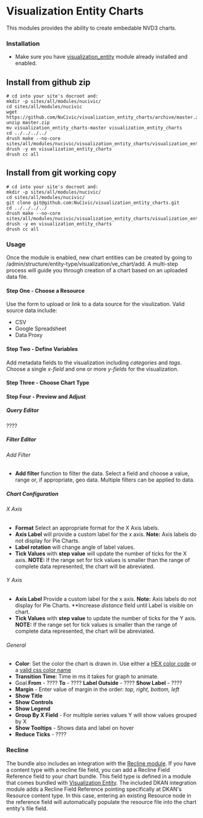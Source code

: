# Visualization Entity Charts
This modules provides the ability to create embedable NVD3 charts.

### Installation 
- Make sure you have [visualization_entity](https://github.com/NuCivic/visualization_entity) module already installed and enabled.

## Install from github zip
```
# cd into your site's docroot and:
mkdir -p sites/all/modules/nucivic/
cd sites/all/modules/nucivic
wget https://github.com/NuCivic/visualization_entity_charts/archive/master.zip
unzip master.zip
mv visualization_entity_charts-master visualization_entity_charts
cd ../../../../
drush make --no-core sites/all/modules/nucivic/visualization_entity_charts/visualization_entity_charts.make
drush -y en visualization_entity_charts
drush cc all
```

## Install from git working copy

```
# cd into your site's docroot and:
mkdir -p sites/all/modules/nucivic/
cd sites/all/modules/nucivic/
git clone git@github.com:NuCivic/visualization_entity_charts.git
cd ../../../../
drush make --no-core sites/all/modules/nucivic/visualization_entity_charts/visualization_entity_charts.make
drush -y en visualization_entity_charts
drush cc all
```

### Usage
Once the module is enabled, new chart entities can be created by going to /admin/structure/entity-type/visualization/ve_chart/add. A multi-step process will guide you through creation of a chart based on an uploaded data file.

#### Step One - Choose a Resource
Use the form to upload or link to a data source for the visulization.
Valid source data include:
* CSV
* Google Spreadsheet
* Data Proxy

#### Step Two - Define Variables
Add metadata fields to the visualization including *categories* and *tags*.
Choose a single *x-field* and one or more *y-fields* for the visualization.

#### Step Three - Choose Chart Type

#### Step Four - Preview and Adjust
##### Query Editor
????

##### Filter Editor
###### Add Filter
* **Add filter** function to filter the data. Select a field and choose a value, range or, if appropriate, geo data.
Multiple filters can be applied to data.

##### Chart Configuration
###### X Axis
* **Format** Select an appropriate format for the X Axis labels.
* **Axis Label**  will provide a custom label for the x axis. **Note:** Axis labels do not display for Pie Charts.
* **Label rotation** will change angle of label values.
* **Tick Values** with **step value** will update the number of ticks for the X axis. **NOTE:** If the range set for tick values is smaller than the range of complete data represented, the chart will be abreviated.


###### Y Axis
* **Axis Label** Provide a custom label for the x axis. **Note:** Axis labels do not display for Pie Charts. **Increase *distance* field until Label is visible on chart.
* **Tick Values** with **step value** to update the number of ticks for the Y axis. **NOTE:** If the range set for tick values is smaller than the range of complete data represented, the chart will be abreviated.

###### General
* **Color**: Set the color the chart is drawn in. Use either a [HEX color code](http://www.w3schools.com/tags/ref_colorpicker.asp) or a [valid css color name ](http://www.w3schools.com/cssref/css_colornames.asp)
* **Transition Time**: Time in ms it takes for graph to animate.
* Goal
**From** - ????
**To** - ????
**Label Outside** - ????
**Show Label** - ????
* **Margin** - Enter value of margin in the order: *top, right, bottom, left*
* **Show Title**
* **Show Controls**
* **Show Legend**
* **Group By X Field** - For multiple series values Y will show values grouped by X
* **Show Tooltips** - Shows data and label on hover
* **Reduce Ticks** - ????

### Recline
The bundle also includes an integration with the [Recline module](https://github.com/NuCivic/recline). If you have a content type with a recline file field, you can add a Recline Field Reference field to your chart bundle. This field type is defined in a module that comes bundled with [Visualization Entity](https://github.com/NuCivic/visualization_entity). The included DKAN integration module adds a Recline Field Reference pointing specifically at DKAN's Resource content type. In this case, entering an existing Resource node in the reference field will automatically populate the resource file into the chart entity's file field.
